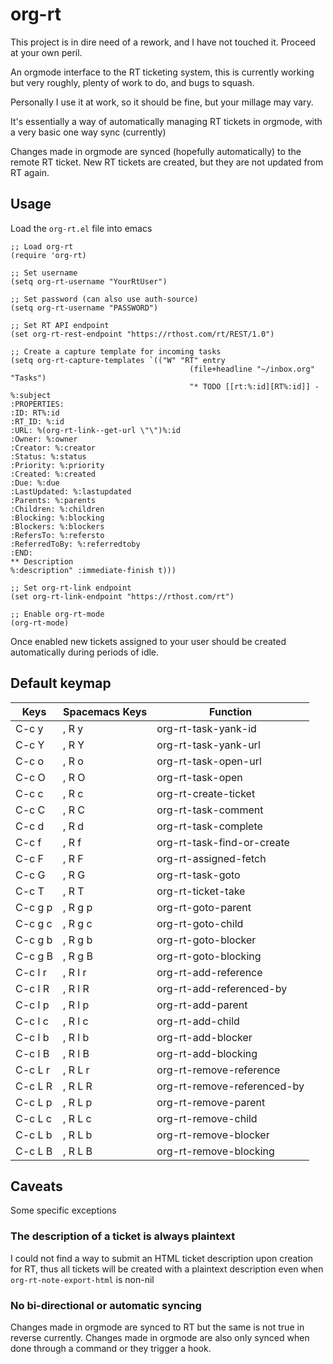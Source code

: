 # org-rt

This project is in dire need of a rework, and I have not touched it.
Proceed at your own peril.

An orgmode interface to the RT ticketing system, this is currently working but
very roughly, plenty of work to do, and bugs to squash.

Personally I use it at work, so it should be fine, but your millage may vary.

It's essentially a way of automatically managing RT tickets in orgmode, with a
very basic one way sync (currently)

Changes made in orgmode are synced (hopefully automatically) to the remote RT
ticket. New RT tickets are created, but they are not updated from RT again.

## Usage

Load the `org-rt.el` file into emacs

```elisp
;; Load org-rt
(require 'org-rt)

;; Set username
(setq org-rt-username "YourRtUser")

;; Set password (can also use auth-source)
(setq org-rt-username "PASSWORD")

;; Set RT API endpoint
(set org-rt-rest-endpoint "https://rthost.com/rt/REST/1.0")

;; Create a capture template for incoming tasks
(setq org-rt-capture-templates `(("W" "RT" entry
                                        (file+headline "~/inbox.org" "Tasks")
                                        "* TODO [[rt:%:id][RT%:id]] - %:subject
:PROPERTIES:
:ID: RT%:id
:RT_ID: %:id
:URL: %(org-rt-link--get-url \"\")%:id
:Owner: %:owner
:Creator: %:creator
:Status: %:status
:Priority: %:priority
:Created: %:created
:Due: %:due
:LastUpdated: %:lastupdated
:Parents: %:parents
:Children: %:children
:Blocking: %:blocking
:Blockers: %:blockers
:RefersTo: %:refersto
:ReferredToBy: %:referredtoby
:END:
** Description
%:description" :immediate-finish t)))

;; Set org-rt-link endpoint
(set org-rt-link-endpoint "https://rthost.com/rt")

;; Enable org-rt-mode
(org-rt-mode)
```
Once enabled new tickets assigned to your user should be created automatically
during periods of idle.

## Default keymap
| Keys    | Spacemacs Keys | Function                    |
| ------- | -------------- | --------------------------- |
| C-c y   | , R y          | org-rt-task-yank-id         |
| C-c Y   | , R Y          | org-rt-task-yank-url        |
| C-c o   | , R o          | org-rt-task-open-url        |
| C-c O   | , R O          | org-rt-task-open            |
| C-c c   | , R c          | org-rt-create-ticket        |
| C-c C   | , R C          | org-rt-task-comment         |
| C-c d   | , R d          | org-rt-task-complete        |
| C-c f   | , R f          | org-rt-task-find-or-create  |
| C-c F   | , R F          | org-rt-assigned-fetch       |
| C-c G   | , R G          | org-rt-task-goto            |
| C-c T   | , R T          | org-rt-ticket-take          |
| C-c g p | , R g p        | org-rt-goto-parent          |
| C-c g c | , R g c        | org-rt-goto-child           |
| C-c g b | , R g b        | org-rt-goto-blocker         |
| C-c g B | , R g B        | org-rt-goto-blocking        |
| C-c l r | , R l r        | org-rt-add-reference        |
| C-c l R | , R l R        | org-rt-add-referenced-by    |
| C-c l p | , R l p        | org-rt-add-parent           |
| C-c l c | , R l c        | org-rt-add-child            |
| C-c l b | , R l b        | org-rt-add-blocker          |
| C-c l B | , R l B        | org-rt-add-blocking         |
| C-c L r | , R L r        | org-rt-remove-reference     |
| C-c L R | , R L R        | org-rt-remove-referenced-by |
| C-c L p | , R L p        | org-rt-remove-parent        |
| C-c L c | , R L c        | org-rt-remove-child         |
| C-c L b | , R L b        | org-rt-remove-blocker       |
| C-c L B | , R L B        | org-rt-remove-blocking      |

## Caveats

Some specific exceptions

### The description of a ticket is always plaintext

I could not find a way to submit an HTML ticket description upon creation for
RT, thus all tickets will be created with a plaintext description even when
`org-rt-note-export-html` is non-nil

### No bi-directional or automatic syncing

Changes made in orgmode are synced to RT but the same is not true in reverse
currently. Changes made in orgmode are also only synced when done through a
command or they trigger a hook.
